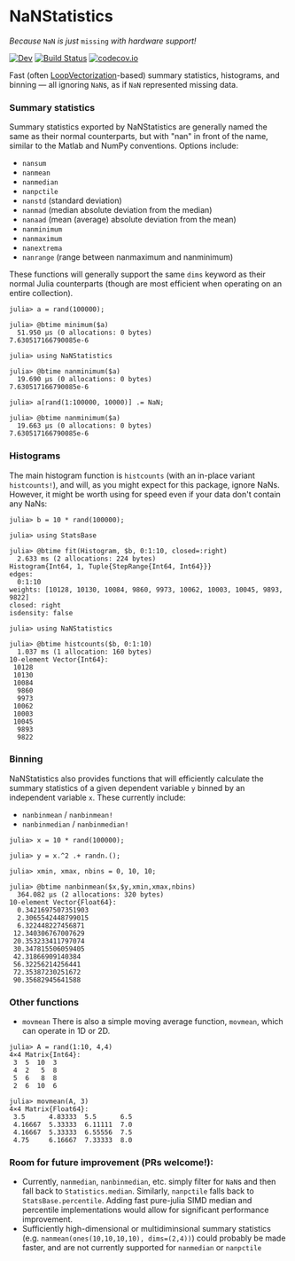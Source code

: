 # NaNStatistics
*Because* `NaN` *is just* `missing` *with hardware support!*

[![Dev][docs-dev-img]][docs-dev-url]
[![Build Status][ci-img]][ci-url]
[![codecov.io][codecov-img]][codecov-url]

Fast (often [LoopVectorization](https://github.com/JuliaSIMD/LoopVectorization.jl)-based) summary statistics, histograms, and binning — all ignoring `NaN`s, as if `NaN` represented missing data.

### Summary statistics
Summary statistics exported by NaNStatistics are generally named the same as their normal counterparts, but with "nan" in front of the name, similar to the Matlab and NumPy conventions. Options include:
* `nansum`
* `nanmean`
* `nanmedian`
* `nanpctile`
* `nanstd` (standard deviation)
* `nanmad` (median absolute deviation from the median)
* `nanaad` (mean (average) absolute deviation from the mean)
* `nanminimum`
* `nanmaximum`
* `nanextrema`
* `nanrange` (range between nanmaximum and nanminimum)

These functions will generally support the same `dims` keyword as their normal Julia counterparts (though are most efficient when operating on an entire collection).
```
julia> a = rand(100000);

julia> @btime minimum($a)
  51.950 μs (0 allocations: 0 bytes)
7.630517166790085e-6

julia> using NaNStatistics

julia> @btime nanminimum($a)
  19.690 μs (0 allocations: 0 bytes)
7.630517166790085e-6

julia> a[rand(1:100000, 10000)] .= NaN;

julia> @btime nanminimum($a)
  19.663 μs (0 allocations: 0 bytes)
7.630517166790085e-6
```
### Histograms
The main histogram function is `histcounts` (with an in-place variant `histcounts!`), and will, as you might expect for this package, ignore NaNs. However, it might be worth using for speed even if your data don't contain any NaNs:
```
julia> b = 10 * rand(100000);

julia> using StatsBase

julia> @btime fit(Histogram, $b, 0:1:10, closed=:right)
  2.633 ms (2 allocations: 224 bytes)
Histogram{Int64, 1, Tuple{StepRange{Int64, Int64}}}
edges:
  0:1:10
weights: [10128, 10130, 10084, 9860, 9973, 10062, 10003, 10045, 9893, 9822]
closed: right
isdensity: false

julia> using NaNStatistics

julia> @btime histcounts($b, 0:1:10)
  1.037 ms (1 allocation: 160 bytes)
10-element Vector{Int64}:
 10128
 10130
 10084
  9860
  9973
 10062
 10003
 10045
  9893
  9822
```

### Binning
NaNStatistics also provides functions that will efficiently calculate the summary statistics of a given dependent variable `y` binned by an independent variable `x`. These currently include:
* `nanbinmean` / `nanbinmean!`
* `nanbinmedian` / `nanbinmedian!`
```
julia> x = 10 * rand(100000);

julia> y = x.^2 .+ randn.();

julia> xmin, xmax, nbins = 0, 10, 10;

julia> @btime nanbinmean($x,$y,xmin,xmax,nbins)
  364.082 μs (2 allocations: 320 bytes)
10-element Vector{Float64}:
  0.3421697507351903
  2.3065542448799015
  6.322448227456871
 12.340306767007629
 20.353233411797074
 30.347815506059405
 42.31866909140384
 56.32256214256441
 72.35387230251672
 90.35682945641588
```
### Other functions
* `movmean`
There is also a simple moving average function, `movmean`, which can operate in 1D or 2D.
```
julia> A = rand(1:10, 4,4)
4×4 Matrix{Int64}:
 3  5  10  3
 4  2   5  8
 5  6   8  8
 2  6  10  6

julia> movmean(A, 3)
4×4 Matrix{Float64}:
 3.5      4.83333  5.5      6.5
 4.16667  5.33333  6.11111  7.0
 4.16667  5.33333  6.55556  7.5
 4.75     6.16667  7.33333  8.0
 ```

### Room for future improvement (PRs welcome!):
* Currently, `nanmedian`, `nanbinmedian`, etc. simply filter for `NaN`s and then fall back to `Statistics.median`. Similarly, `nanpctile` falls back to `StatsBase.percentile`. Adding fast pure-julia SIMD median and percentile implementations would allow for significant performance improvement.
* Sufficiently high-dimensional or multidiminsional summary statistics (e.g. `nanmean(ones(10,10,10,10), dims=(2,4))`) could probably be made faster, and are not currently supported for `nanmedian` or `nanpctile`

[docs-stable-img]: https://img.shields.io/badge/docs-stable-blue.svg
[docs-stable-url]: https://brenhinkeller.github.io/NaNStatistics.jl/stable/
[docs-dev-img]: https://img.shields.io/badge/docs-dev-blue.svg
[docs-dev-url]: https://brenhinkeller.github.io/NaNStatistics.jl/dev/
[ci-img]: https://github.com/brenhinkeller/NaNStatistics.jl/workflows/CI/badge.svg
[ci-url]: https://github.com/brenhinkeller/NaNStatistics.jl/actions?query=workflow%3ACI
[codecov-img]: http://codecov.io/github/brenhinkeller/NaNStatistics.jl/coverage.svg?branch=main
[codecov-url]: http://codecov.io/github/brenhinkeller/NaNStatistics.jl?branch=main
